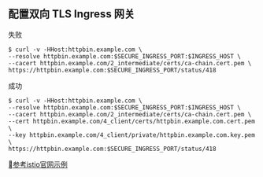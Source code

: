## 配置双向 TLS Ingress 网关
失败
```
$ curl -v -HHost:httpbin.example.com \
--resolve httpbin.example.com:$SECURE_INGRESS_PORT:$INGRESS_HOST \
--cacert httpbin.example.com/2_intermediate/certs/ca-chain.cert.pem \
https://httpbin.example.com:$SECURE_INGRESS_PORT/status/418
```
成功
```
$ curl -v -HHost:httpbin.example.com \
--resolve httpbin.example.com:$SECURE_INGRESS_PORT:$INGRESS_HOST \
--cacert httpbin.example.com/2_intermediate/certs/ca-chain.cert.pem \
--cert httpbin.example.com/4_client/certs/httpbin.example.com.cert.pem \
--key httpbin.example.com/4_client/private/httpbin.example.com.key.pem \
https://httpbin.example.com:$SECURE_INGRESS_PORT/status/418
```

[参考istio官网示例](https://istio.io/zh/docs/tasks/traffic-management/secure-ingress/sds/#generate-client-and-server-certificates-and-keys)